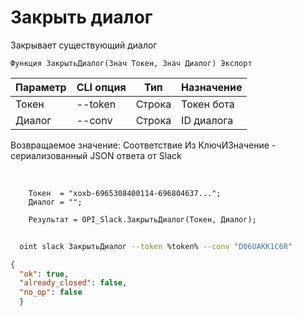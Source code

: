 ﻿---
sidebar_position: 2
---

# Закрыть диалог
 Закрывает существующий диалог



`Функция ЗакрытьДиалог(Знач Токен, Знач Диалог) Экспорт`

  | Параметр | CLI опция | Тип | Назначение |
  |-|-|-|-|
  | Токен | --token | Строка | Токен бота |
  | Диалог | --conv | Строка | ID диалога |

  
  Возвращаемое значение:   Соответствие Из КлючИЗначение - сериализованный JSON ответа от Slack

<br/>




```bsl title="Пример кода"
    Токен  = "xoxb-6965308400114-696804637...";
    Диалог = "";

    Результат = OPI_Slack.ЗакрытьДиалог(Токен, Диалог);
```



```sh title="Пример команды CLI"
    
  oint slack ЗакрытьДиалог --token %token% --conv "D06UAKK1C6R"

```

```json title="Результат"
{
  "ok": true,
  "already_closed": false,
  "no_op": false
  }
```
